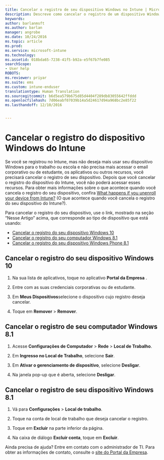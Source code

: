```yaml
---
title: Cancelar o registro de seu dispositivo Windows no Intune | Microsoft Docs
description: Descreve como cancelar o registro de um dispositivo Windows do Intune
keywords: 
author: barlanmsft
ms.author: barlan
manager: angrobe
ms.date: 10/24/2016
ms.topic: article
ms.prod: 
ms.service: microsoft-intune
ms.technology: 
ms.assetid: 018bda65-7238-41f5-b92a-e5f67b7fe085
searchScope:
- User help
ROBOTS: 
ms.reviewer: priyar
ms.suite: ems
ms.custom: intune-enduser
translationtype: Human Translation
ms.sourcegitcommit: b6d5ea579b675d85d4404f289db83055642ffddd
ms.openlocfilehash: 7d06eabf07039b14a5d24617d94a968bc2e85f22
ms.lasthandoff: 12/10/2016


---
```



# <a name="unenroll-your-windows-device-from-intune"></a>Cancelar o registro do dispositivo Windows do Intune

Se você se registrou no Intune, mas não deseja mais usar seu dispositivo Windows para o trabalho ou escola e não precisa mais acessar o email corporativo ou de estudante, os aplicativos ou outros recursos, você precisará cancelar o registro de seu dispositivo. Depois que você cancelar o registro do dispositivo do Intune, você não poderá acessar esses recursos. Para obter mais informações sobre o que acontece quando você cancela o registro do seu dispositivo, confira [What happens if you unenroll your device from Intune?](what-happens-if-you-unenroll-your-device-from-intune-windows.md) (O que acontece quando você cancela o registro do seu dispositivo do Intune?).

Para cancelar o registro do seu dispositivo, use o link, mostrado na seção “Nesse Artigo” acima, que corresponde ao tipo de dispositivo que está usando:

-    [Cancelar o registro do seu dispositivo Windows 10](#unenroll-your-windows-10-device)
-    [Cancelar o registro do seu computador Windows 8.1](#unenroll-your-windows-8-1-computer)
-    [Cancelar o registro do seu dispositivo Windows Phone 8.1](#unenroll-your-windows-phone-8-1-device)

## <a name="unenroll-your-windows-10-device"></a>Cancelar o registro do seu dispositivo Windows 10

1.  Na sua lista de aplicativos, toque no aplicativo **Portal da Empresa** .

2.  Entre com as suas credenciais corporativas ou de estudante.

3.  Em **Meus Dispositivos**selecione o dispositivo cujo registro deseja cancelar.

4.  Toque em **Remover** &gt; **Remover**.

## <a name="unenroll-your-windows-81-computer"></a>Cancelar o registro de seu computador Windows 8.1

1.  Acesse **Configurações de Computador** &gt; **Rede** &gt; **Local de Trabalho**.

2.  Em **Ingresso no Local de Trabalho**, selecione **Sair**.

3.  Em **Ativar o gerenciamento de dispositivo**, selecione **Desligar**.

4.  Na janela pop-up que é aberta, selecione **Desligar**.

## <a name="unenroll-your-windows-phone-81-device"></a>Cancelar o registro de seu dispositivo Windows 8.1

1.  Vá para **Configurações** &gt; **Local de trabalho**.

2.  Toque na conta de local de trabalho que deseja cancelar o registro.

3.  Toque em **Excluir** na parte inferior da página.

4.  Na caixa de diálogo **Excluir conta**, toque em **Excluir**.

Ainda precisa de ajuda? Entre em contato com o administrador de TI. Para obter as informações de contato, consulte o [site do Portal da Empresa](http://portal.manage.microsoft.com).

